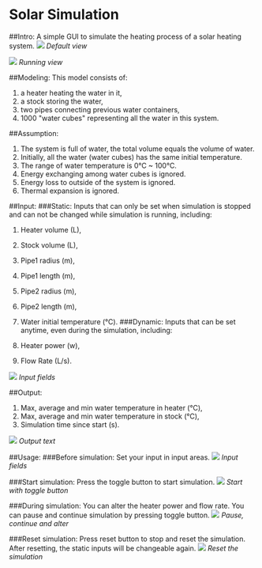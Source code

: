 # Solar Simulation##Intro: A simple GUI to simulate the heating process of a solar heating system.![](https://raw.githubusercontent.com/PlayerZongying/Game-Projects/main/img/Solar_Simulation/base.png)*Default view*![](https://raw.githubusercontent.com/PlayerZongying/Game-Projects/main/img/Solar_Simulation/running.png)*Running view*##Modeling:This model consists of: 1. a heater heating the water in it, 2. a stock storing the water, 3. two pipes connecting previous water containers,4. 1000 "water cubes" representing all the water in this system. ##Assumption:1. The system is full of water, the total volume equals the volume of water.2. Initially, all the water (water cubes) has the same initial temperature.3. The range of water temperature is 0&deg;C ~ 100&deg;C.4. Energy exchanging among water cubes is ignored.5. Energy loss to outside of the system is ignored.  6. Thermal expansion is ignored.##Input:###Static:Inputs that can only be set when simulation is stopped and can not be changed while simulation is running, including:1. Heater volume (L),2. Stock volume (L),3. Pipe1 radius (m),4. Pipe1 length (m),5. Pipe2 radius (m),6. Pipe2 length (m),7. Water initial temperature (&deg;C).###Dynamic:Inputs that can be set anytime, even during the simulation, including:1. Heater power (w),2. Flow Rate (L/s).![](https://raw.githubusercontent.com/PlayerZongying/Game-Projects/main/img/Solar_Simulation/input.png)*Input fields*##Output:1. Max, average and min water temperature in heater (&deg;C),2. Max, average and min water temperature in stock (&deg;C),3. Simulation time since start (s).![](https://raw.githubusercontent.com/PlayerZongying/Game-Projects/main/img/Solar_Simulation/output.png)*Output text*##Usage:###Before simulation:Set your input in input areas.![](https://raw.githubusercontent.com/PlayerZongying/Game-Projects/main/img/Solar_Simulation/input.png)*Input fields*###Start simulation:Press the toggle button to start simulation. ![](https://raw.githubusercontent.com/PlayerZongying/Game-Projects/main/img/Solar_Simulation/start.png)*Start with toggle button*###During simulation:You can alter the heater power and flow rate.You can pause and continue simulation by pressing toggle button.![](https://raw.githubusercontent.com/PlayerZongying/Game-Projects/main/img/Solar_Simulation/duringRunning.png)*Pause, continue and alter*###Reset simulation:Press reset button to stop and reset the simulation. After resetting, the static inputs will be changeable again.![](https://raw.githubusercontent.com/PlayerZongying/Game-Projects/main/img/Solar_Simulation/reset.png)*Reset the simulation*
